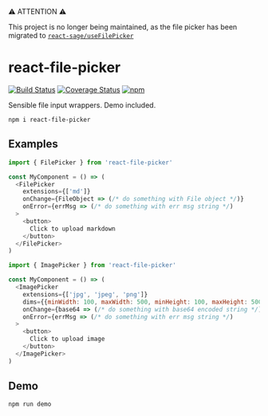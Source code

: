 ⚠️ ATTENTION ⚠️

This project is no longer being maintained, as the file picker has been migrated to [`react-sage/useFilePicker`](https://github.com/meinstein/react-sage)

# react-file-picker

[![Build Status](https://travis-ci.org/meinstein/react-file-picker.svg?branch=master)](https://travis-ci.org/meinstein/react-file-picker)
[![Coverage Status](https://coveralls.io/repos/github/meinstein/react-file-picker/badge.svg?branch=master)](https://coveralls.io/github/meinstein/react-file-picker?branch=master)
[![npm](https://img.shields.io/npm/v/react-file-picker.svg)](https://www.npmjs.com/package/react-file-picker)

Sensible file input wrappers. Demo included.

`npm i react-file-picker`

## Examples

```js
import { FilePicker } from 'react-file-picker'

const MyComponent = () => (
  <FilePicker
    extensions={['md']}
    onChange={FileObject => (/* do something with File object */)}
    onError={errMsg => (/* do something with err msg string */)
  >
    <button>
      Click to upload markdown
    </button>
  </FilePicker>
)
```

```js
import { ImagePicker } from 'react-file-picker'

const MyComponent = () => (
  <ImagePicker
    extensions={['jpg', 'jpeg', 'png']}
    dims={{minWidth: 100, maxWidth: 500, minHeight: 100, maxHeight: 500}}
    onChange={base64 => (/* do something with base64 encoded string */)
    onError={errMsg => (/* do something with err msg string */)
  >
    <button>
      Click to upload image
    </button>
  </ImagePicker>
)
```

## Demo

```
npm run demo
```
